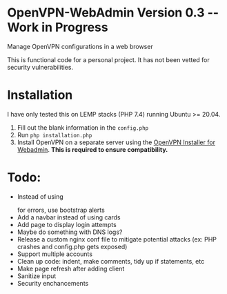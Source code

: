 # OpenVPN-WebAdmin Version 0.3 -- Work in Progress
Manage OpenVPN configurations in a web browser

This is functional code for a personal project. It has not been vetted for security vulnerabilities.


# Installation

I have only tested this on LEMP stacks (PHP 7.4) running Ubuntu >= 20.04.

1. Fill out the blank information in the `config.php`
2. Run `php installation.php` 
3. Install OpenVPN on a separate server using the [OpenVPN Installer for Webadmin](https://github.com/bhopkins0/OpenVPN-Installer-For-Webadmin). **This is required to ensure compatibility.**


# Todo: 
* Instead of using <p></p> for errors, use bootstrap alerts
* Add a navbar instead of using cards
* Add page to display login attempts
* Maybe do something with DNS logs?
* Release a custom nginx conf file to mitigate potential attacks (ex: PHP crashes and config.php gets exposed)
* Support multiple accounts
* Clean up code: indent, make comments, tidy up if statements, etc
* Make page refresh after adding client
* Sanitize input
* Security enchancements
